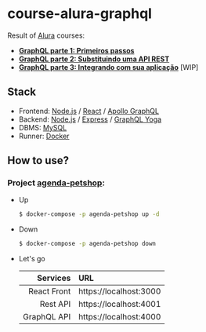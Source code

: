 # course-alura-graphql

Result of [Alura](https://alura.com.br) courses:
- **[GraphQL parte 1: Primeiros passos](https://cursos.alura.com.br/course/graphql)**
- **[GraphQL parte 2: Substituindo uma API REST](https://cursos.alura.com.br/course/graphql-parte-dois)**
- **[GraphQL parte 3: Integrando com sua aplicação](https://www.alura.com.br/curso-online-graphql-integrando-com-front-end)** [WIP]

## Stack

- Frontend: [Node.js](https://nodejs.org) / [React](https://reactjs.org) / [Apollo GraphQL](https://www.apollographql.com/)
- Backend: [Node.js](https://nodejs.org) / [Express](https://expressjs.com) / [GraphQL Yoga](https://github.com/prisma-labs/graphql-yoga)
- DBMS: [MySQL](https://mysql.com)
- Runner: [Docker](https://docker.com)

## How to use?

### Project [agenda-petshop](https://github.com/juunegreiros/agenda-petshop):

  - Up
    ```bash
    $ docker-compose -p agenda-petshop up -d
    ```

  - Down
    ```bash
    $ docker-compose -p agenda-petshop down
    ```

  - Let's go

    | Services    | URL                    |
    |------------:|:-----------------------|
    | React Front | https://localhost:3000 |
    | Rest API    | https://localhost:4001 |
    | GraphQL API | https://localhost:4000 |
